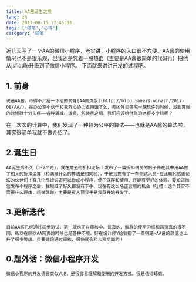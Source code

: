 ```yaml
---
title: AA酱诞生之旅
lang: zh
date: 2017-08-15 17:45:03
tags: ['随笔','心得']
category: '随笔'
---
```


近几天写了一个AA的微信小程序，老实讲，小程序的入口很不方便、AA酱的使用情况也不是很乐观，但我还是凭着一股热血（主要是AA酱很简单的代码行）把他从jsfiddle升级到了微信小程序。
下面就来讲讲开发的过程吧。

## 1. 前身
    说道AA酱，不得不介绍一下他的前身[AA网页版](http://blog.janeis.win/zh/2017-08/AA/)。在办公室小伙伴和我齐心协力支持饿了么、美团外卖等宅一族软件的时候，没到算账的时候就十分头疼——各种满减、运费、包装费之后，我们应该给付账的老板多少钱呢？
在一次次的计算中，我们发现了一种较为公平的算法——也就是AA酱的算法啦，其实很简单我就不做介绍了。

## 2.诞生日
    AA诞生后不久（1-2个月），我在常去的折扣论坛上发布了一篇折扣相关的帖子并在其中用AA做了相关的折扣运算（和满减什么的算法是相同的），于是我拥有了一帮测试人员~在此鞠躬感谢论坛的伙伴们！有几个反馈说道可以做成小程序，便于保存和使用、还能有更好的体验。要知道微信发布小程序之后，我眼红了好久都没有下手、现在有这么名正言顺的机会（吐槽：这个其实不需要什么理由，想做就做）主要是有人顶我于是我就开始开发了。

## 3.更新迭代
    目前AA酱已经通过初步测试，第一版也正在审核中。说真的，触屏的使用习惯和网页真的很不同，所以在照抄AA网页的时候也是各种不顺。好在设计师Y给我指了一条明路~AA酱的颜值也上升了很多等级。只要微信通过审核，很快就会和大家见面的！

## 0.题外话：微信小程序开发
    微信小程序的开发语言类似VUE，是很容易理解和使用的开发方式。很是值得琢磨。
